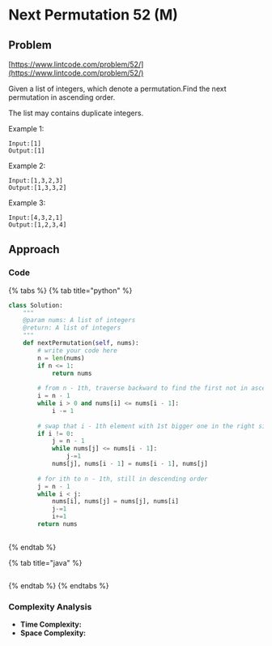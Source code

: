 # Next Permutation 52 \(M\)

## Problem

[https://www.lintcode.com/problem/52/](https://www.lintcode.com/problem/52/)

Given a list of integers, which denote a permutation.Find the next permutation in ascending order.

The list may contains duplicate integers. 

Example 1:

```text
Input:[1]
Output:[1]
```

Example 2:

```text
Input:[1,3,2,3]
Output:[1,3,3,2]
```

Example 3:

```text
Input:[4,3,2,1]
Output:[1,2,3,4]
```

## Approach

### Code

{% tabs %}
{% tab title="python" %}
```python
class Solution:
    """
    @param nums: A list of integers
    @return: A list of integers
    """
    def nextPermutation(self, nums):
        # write your code here
        n = len(nums)
        if n <= 1:
            return nums
        
        # from n - 1th, traverse backward to find the first not in ascending order element
        i = n - 1
        while i > 0 and nums[i] <= nums[i - 1]:
            i -= 1
        
        # swap that i - 1th element with 1st bigger one in the right side
        if i != 0:
            j = n - 1
            while nums[j] <= nums[i - 1]:
                j-=1
            nums[j], nums[i - 1] = nums[i - 1], nums[j]
        
        # for ith to n - 1th, still in descending order
        j = n - 1
        while i < j:
            nums[i], nums[j] = nums[j], nums[i]
            j-=1
            i+=1
        return nums
                 

```
{% endtab %}

{% tab title="java" %}
```

```
{% endtab %}
{% endtabs %}

### Complexity Analysis

* **Time Complexity:**
* **Space Complexity:**

